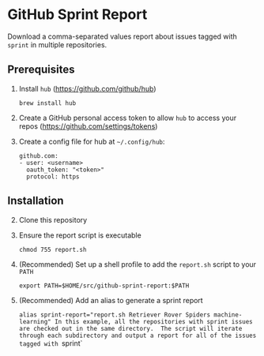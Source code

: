 # GitHub Sprint Report

Download a comma-separated values report about issues tagged with `sprint` in multiple repositories.

## Prerequisites
1. Install `hub` (https://github.com/github/hub)

    `brew install hub`
2. Create a GitHub personal access token to allow `hub` to access your repos (https://github.com/settings/tokens)
3. Create a config file for hub at `~/.config/hub`:

    ```
    github.com:
    - user: <username>
      oauth_token: "<token>"
      protocol: https
    ```

## Installation
2. Clone this repository
3. Ensure the report script is executable
    
    `chmod 755 report.sh`
4. (Recommended) Set up a shell profile to add the `report.sh` script to your `PATH`
    
    `export PATH=$HOME/src/github-sprint-report:$PATH`
5. (Recommended) Add an alias to generate a sprint report

    `alias sprint-report="report.sh Retriever Rover Spiders machine-learning"
    In this example, all the repositories with sprint issues are checked out in the same directory.  The
    script will iterate through each subdirectory and output a report for all of the issues tagged with `sprint`
